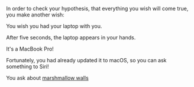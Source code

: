 In order to check your hypothesis, that everything you wish will come true, you make another wish:

You wish you had your laptop with you.

After five seconds, the laptop appears in your hands.

It's a MacBook Pro!

Fortunately, you had already updated it to macOS, so you can ask something to Siri!

You ask about [marshmallow walls](siri/marshmallow-walls.md)